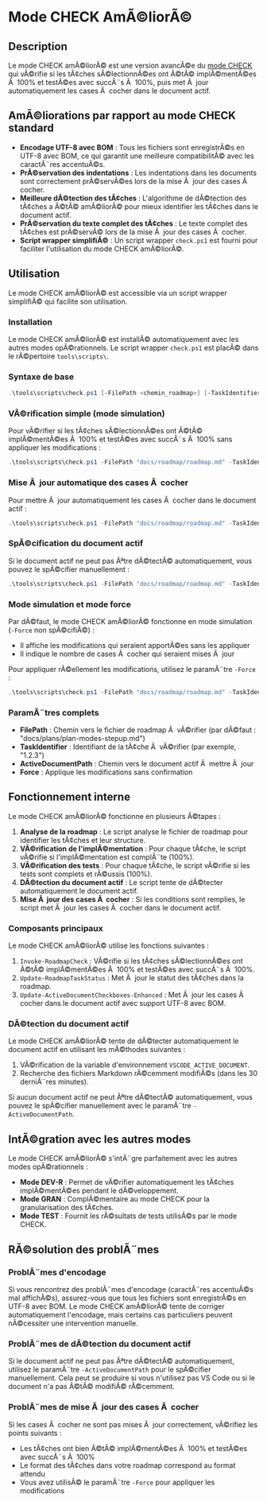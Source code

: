 ﻿# Mode CHECK AmÃ©liorÃ©

## Description

Le mode CHECK amÃ©liorÃ© est une version avancÃ©e du [mode CHECK](mode_check.md) qui vÃ©rifie si les tÃ¢ches sÃ©lectionnÃ©es ont Ã©tÃ© implÃ©mentÃ©es Ã  100% et testÃ©es avec succÃ¨s Ã  100%, puis met Ã  jour automatiquement les cases Ã  cocher dans le document actif.

## AmÃ©liorations par rapport au mode CHECK standard

- **Encodage UTF-8 avec BOM** : Tous les fichiers sont enregistrÃ©s en UTF-8 avec BOM, ce qui garantit une meilleure compatibilitÃ© avec les caractÃ¨res accentuÃ©s.
- **PrÃ©servation des indentations** : Les indentations dans les documents sont correctement prÃ©servÃ©es lors de la mise Ã  jour des cases Ã  cocher.
- **Meilleure dÃ©tection des tÃ¢ches** : L'algorithme de dÃ©tection des tÃ¢ches a Ã©tÃ© amÃ©liorÃ© pour mieux identifier les tÃ¢ches dans le document actif.
- **PrÃ©servation du texte complet des tÃ¢ches** : Le texte complet des tÃ¢ches est prÃ©servÃ© lors de la mise Ã  jour des cases Ã  cocher.
- **Script wrapper simplifiÃ©** : Un script wrapper `check.ps1` est fourni pour faciliter l'utilisation du mode CHECK amÃ©liorÃ©.

## Utilisation

Le mode CHECK amÃ©liorÃ© est accessible via un script wrapper simplifiÃ© qui facilite son utilisation.

### Installation

Le mode CHECK amÃ©liorÃ© est installÃ© automatiquement avec les autres modes opÃ©rationnels. Le script wrapper `check.ps1` est placÃ© dans le rÃ©pertoire `tools\scripts\`.

### Syntaxe de base

```powershell
.\tools\scripts\check.ps1 [-FilePath <chemin_roadmap>] [-TaskIdentifier <id_tÃ¢che>] [-ActiveDocumentPath <chemin_document>] [-Force]
```

### VÃ©rification simple (mode simulation)

Pour vÃ©rifier si les tÃ¢ches sÃ©lectionnÃ©es ont Ã©tÃ© implÃ©mentÃ©es Ã  100% et testÃ©es avec succÃ¨s Ã  100% sans appliquer les modifications :

```powershell
.\tools\scripts\check.ps1 -FilePath "docs/roadmap/roadmap.md" -TaskIdentifier "1.2.3"
```

### Mise Ã  jour automatique des cases Ã  cocher

Pour mettre Ã  jour automatiquement les cases Ã  cocher dans le document actif :

```powershell
.\tools\scripts\check.ps1 -FilePath "docs/roadmap/roadmap.md" -TaskIdentifier "1.2.3" -Force
```

### SpÃ©cification du document actif

Si le document actif ne peut pas Ãªtre dÃ©tectÃ© automatiquement, vous pouvez le spÃ©cifier manuellement :

```powershell
.\tools\scripts\check.ps1 -FilePath "docs/roadmap/roadmap.md" -TaskIdentifier "1.2.3" -ActiveDocumentPath "docs/roadmap/roadmap.md" -Force
```

### Mode simulation et mode force

Par dÃ©faut, le mode CHECK amÃ©liorÃ© fonctionne en mode simulation (`-Force` non spÃ©cifiÃ©) :
- Il affiche les modifications qui seraient apportÃ©es sans les appliquer
- Il indique le nombre de cases Ã  cocher qui seraient mises Ã  jour

Pour appliquer rÃ©ellement les modifications, utilisez le paramÃ¨tre `-Force` :
```powershell
.\tools\scripts\check.ps1 -FilePath "docs/roadmap/roadmap.md" -TaskIdentifier "1.2.3" -Force
```

### ParamÃ¨tres complets

- **FilePath** : Chemin vers le fichier de roadmap Ã  vÃ©rifier (par dÃ©faut : "docs/plans/plan-modes-stepup.md")
- **TaskIdentifier** : Identifiant de la tÃ¢che Ã  vÃ©rifier (par exemple, "1.2.3")
- **ActiveDocumentPath** : Chemin vers le document actif Ã  mettre Ã  jour
- **Force** : Applique les modifications sans confirmation

## Fonctionnement interne

Le mode CHECK amÃ©liorÃ© fonctionne en plusieurs Ã©tapes :

1. **Analyse de la roadmap** : Le script analyse le fichier de roadmap pour identifier les tÃ¢ches et leur structure.
2. **VÃ©rification de l'implÃ©mentation** : Pour chaque tÃ¢che, le script vÃ©rifie si l'implÃ©mentation est complÃ¨te (100%).
3. **VÃ©rification des tests** : Pour chaque tÃ¢che, le script vÃ©rifie si les tests sont complets et rÃ©ussis (100%).
4. **DÃ©tection du document actif** : Le script tente de dÃ©tecter automatiquement le document actif.
5. **Mise Ã  jour des cases Ã  cocher** : Si les conditions sont remplies, le script met Ã  jour les cases Ã  cocher dans le document actif.

### Composants principaux

Le mode CHECK amÃ©liorÃ© utilise les fonctions suivantes :

1. `Invoke-RoadmapCheck` : VÃ©rifie si les tÃ¢ches sÃ©lectionnÃ©es ont Ã©tÃ© implÃ©mentÃ©es Ã  100% et testÃ©es avec succÃ¨s Ã  100%.
2. `Update-RoadmapTaskStatus` : Met Ã  jour le statut des tÃ¢ches dans la roadmap.
3. `Update-ActiveDocumentCheckboxes-Enhanced` : Met Ã  jour les cases Ã  cocher dans le document actif avec support UTF-8 avec BOM.

### DÃ©tection du document actif

Le mode CHECK amÃ©liorÃ© tente de dÃ©tecter automatiquement le document actif en utilisant les mÃ©thodes suivantes :

1. VÃ©rification de la variable d'environnement `VSCODE_ACTIVE_DOCUMENT`.
2. Recherche des fichiers Markdown rÃ©cemment modifiÃ©s (dans les 30 derniÃ¨res minutes).

Si aucun document actif ne peut Ãªtre dÃ©tectÃ© automatiquement, vous pouvez le spÃ©cifier manuellement avec le paramÃ¨tre `-ActiveDocumentPath`.

## IntÃ©gration avec les autres modes

Le mode CHECK amÃ©liorÃ© s'intÃ¨gre parfaitement avec les autres modes opÃ©rationnels :

- **Mode DEV-R** : Permet de vÃ©rifier automatiquement les tÃ¢ches implÃ©mentÃ©es pendant le dÃ©veloppement.
- **Mode GRAN** : ComplÃ©mentaire au mode CHECK pour la granularisation des tÃ¢ches.
- **Mode TEST** : Fournit les rÃ©sultats de tests utilisÃ©s par le mode CHECK.

## RÃ©solution des problÃ¨mes

### ProblÃ¨mes d'encodage

Si vous rencontrez des problÃ¨mes d'encodage (caractÃ¨res accentuÃ©s mal affichÃ©s), assurez-vous que tous les fichiers sont enregistrÃ©s en UTF-8 avec BOM. Le mode CHECK amÃ©liorÃ© tente de corriger automatiquement l'encodage, mais certains cas particuliers peuvent nÃ©cessiter une intervention manuelle.

### ProblÃ¨mes de dÃ©tection du document actif

Si le document actif ne peut pas Ãªtre dÃ©tectÃ© automatiquement, utilisez le paramÃ¨tre `-ActiveDocumentPath` pour le spÃ©cifier manuellement. Cela peut se produire si vous n'utilisez pas VS Code ou si le document n'a pas Ã©tÃ© modifiÃ© rÃ©cemment.

### ProblÃ¨mes de mise Ã  jour des cases Ã  cocher

Si les cases Ã  cocher ne sont pas mises Ã  jour correctement, vÃ©rifiez les points suivants :
- Les tÃ¢ches ont bien Ã©tÃ© implÃ©mentÃ©es Ã  100% et testÃ©es avec succÃ¨s Ã  100%
- Le format des tÃ¢ches dans votre roadmap correspond au format attendu
- Vous avez utilisÃ© le paramÃ¨tre `-Force` pour appliquer les modifications
